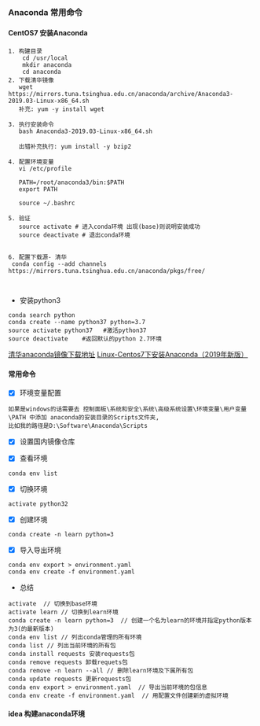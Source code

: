 ### Anaconda 常用命令

#### CentOS7 安装Anaconda
```text
1. 构建目录 
    cd /usr/local
    mkdir anaconda
    cd anaconda
2. 下载清华镜像
   wget https://mirrors.tuna.tsinghua.edu.cn/anaconda/archive/Anaconda3-2019.03-Linux-x86_64.sh
   补充: yum -y install wget

3. 执行安装命令
   bash Anaconda3-2019.03-Linux-x86_64.sh
   
   出错补充执行: yum install -y bzip2
   
4. 配置环境变量
   vi /etc/profile
   
   PATH=/root/anaconda3/bin:$PATH
   export PATH
   
   source ~/.bashrc

5. 验证
   source activate # 进入conda环境 出现(base)则说明安装成功
   source deactivate # 退出conda环境


6. 配置下载源- 清华
 conda config --add channels https://mirrors.tuna.tsinghua.edu.cn/anaconda/pkgs/free/

 
```

* 安装python3
```text
conda search python
conda create --name python37 python=3.7
source activate python37   #激活python37
source deactivate    #返回默认的python 2.7环境
```

[清华anaconda镜像下载地址](https://mirrors.tuna.tsinghua.edu.cn/anaconda/archive/?C=M&O=D)
[Linux-Centos7下安装Anaconda（2019年新版）](https://zhuanlan.zhihu.com/p/64930395)

#### 常用命令
-[x] 环境变量配置
```text
如果是windows的话需要去 控制面板\系统和安全\系统\高级系统设置\环境变量\用户变量\PATH 中添加 anaconda的安装目录的Scripts文件夹, 
比如我的路径是D:\Software\Anaconda\Scripts
```
-[x] 设置国内镜像仓库


-[x] 查看环境
```text
conda env list
```
-[x] 切换环境
```text
activate python32
```

-[x] 创建环境
```text
conda create -n learn python=3
```
-[x] 导入导出环境
```text
conda env export > environment.yaml
conda env create -f environment.yaml
```

* 总结
```text
activate  // 切换到base环境
activate learn // 切换到learn环境
conda create -n learn python=3  // 创建一个名为learn的环境并指定python版本为3(的最新版本)
conda env list // 列出conda管理的所有环境
conda list // 列出当前环境的所有包
conda install requests 安装requests包
conda remove requests 卸载requets包
conda remove -n learn --all // 删除learn环境及下属所有包
conda update requests 更新requests包
conda env export > environment.yaml  // 导出当前环境的包信息
conda env create -f environment.yaml  // 用配置文件创建新的虚拟环境
```

#### idea 构建anaconda环境





